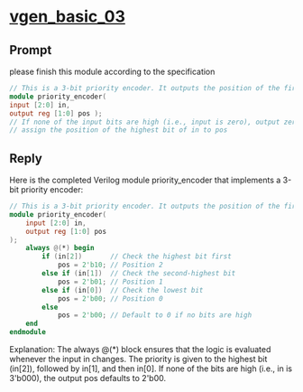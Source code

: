 # [vgen_basic_03](https://github.com/shailja-thakur/VGen/blob/main/prompts-and-testbenches/basic3/prompt2_priority_encoder.v)
## Prompt
please finish this module according to the specification
```verilog
// This is a 3-bit priority encoder. It outputs the position of the first high bit.
module priority_encoder( 
input [2:0] in,
output reg [1:0] pos ); 
// If none of the input bits are high (i.e., input is zero), output zero.
// assign the position of the highest bit of in to pos
```
## Reply
Here is the completed Verilog module priority_encoder that implements a 3-bit priority encoder:
```verilog
// This is a 3-bit priority encoder. It outputs the position of the first high bit.
module priority_encoder( 
    input [2:0] in,
    output reg [1:0] pos 
);
    always @(*) begin
        if (in[2])       // Check the highest bit first
            pos = 2'b10; // Position 2
        else if (in[1])  // Check the second-highest bit
            pos = 2'b01; // Position 1
        else if (in[0])  // Check the lowest bit
            pos = 2'b00; // Position 0
        else
            pos = 2'b00; // Default to 0 if no bits are high
    end
endmodule
```
Explanation:
The always @(*) block ensures that the logic is evaluated whenever the input in changes.
The priority is given to the highest bit (in[2]), followed by in[1], and then in[0].
If none of the bits are high (i.e., in is 3'b000), the output pos defaults to 2'b00.
